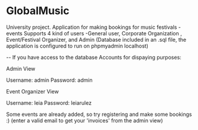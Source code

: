 # GlobalMusic

University project.
Application for making bookings for music festivals - events
Supports 4 kind of users -General user, Corporate Organization , Event/Festival Organizer, and Admin
(Database included in an .sql file, the application is configured to run on phpmyadmin localhost)

-- If you have access to the database
Accounts for dispaying purposes:

Admin View 

Username: admin Password: admin

Event Organizer View

Username: leia Password: leiarulez

Some events are already added, so try registering and make some bookings :)
(enter a valid email to get your 'invoices' from the admin view)
